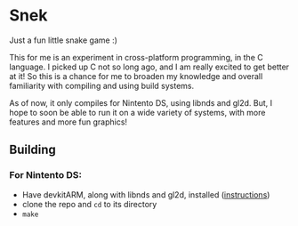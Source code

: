 # Snek

Just a fun little snake game :)

This for me is an experiment in cross-platform programming, in the C language. I picked up C not so long ago, and I am really excited to get better at it! So this is a chance for me to broaden my knowledge and overall familiarity with compiling and using build systems. 

As of now, it only compiles for Nintento DS, using libnds and gl2d. But, I hope to soon be able to run it on a wide variety of systems, with more features and more fun graphics!

## Building

### For Nintento DS:
 - Have devkitARM, along with libnds and gl2d, installed ([instructions](https://devkitpro.org/wiki/Getting_Started))
 - clone the repo and `cd` to its directory
 - `make`

